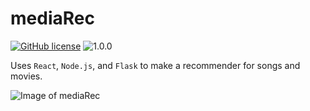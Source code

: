 # mediaRec
[![GitHub license](https://img.shields.io/github/license/Naereen/StrapDown.js.svg)](https://github.com/ptwu/distributed-texasholdem/blob/master/LICENSE)
![1.0.0](https://img.shields.io/badge/version-1.0.0-blue.svg)

Uses `React`, `Node.js`, and `Flask` to make a recommender for songs and movies. 

![Image of mediaRec](https://imgur.com/hT6DCJN)

